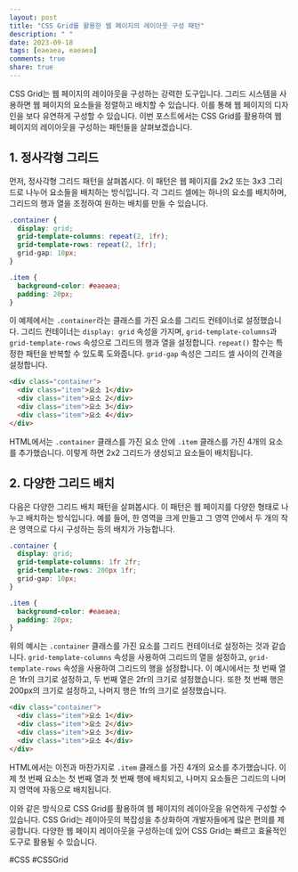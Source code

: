 ```yaml
---
layout: post
title: "CSS Grid를 활용한 웹 페이지의 레이아웃 구성 패턴"
description: " "
date: 2023-09-18
tags: [eaeaea, eaeaea]
comments: true
share: true
---
```


CSS Grid는 웹 페이지의 레이아웃을 구성하는 강력한 도구입니다. 그리드 시스템을 사용하면 웹 페이지의 요소들을 정렬하고 배치할 수 있습니다. 이를 통해 웹 페이지의 디자인을 보다 유연하게 구성할 수 있습니다. 이번 포스트에서는 CSS Grid를 활용하여 웹 페이지의 레이아웃을 구성하는 패턴들을 살펴보겠습니다.

## 1. 정사각형 그리드

먼저, 정사각형 그리드 패턴을 살펴봅시다. 이 패턴은 웹 페이지를 2x2 또는 3x3 그리드로 나누어 요소들을 배치하는 방식입니다. 각 그리드 셀에는 하나의 요소를 배치하며, 그리드의 행과 열을 조정하여 원하는 배치를 만들 수 있습니다.

```css
.container {
  display: grid;
  grid-template-columns: repeat(2, 1fr);
  grid-template-rows: repeat(2, 1fr);
  grid-gap: 10px;
}

.item {
  background-color: #eaeaea;
  padding: 20px;
}
```

이 예제에서는 `.container`라는 클래스를 가진 요소를 그리드 컨테이너로 설정했습니다. 그리드 컨테이너는 `display: grid` 속성을 가지며, `grid-template-columns`과 `grid-template-rows` 속성으로 그리드의 행과 열을 설정합니다. `repeat()` 함수는 특정한 패턴을 반복할 수 있도록 도와줍니다. `grid-gap` 속성은 그리드 셀 사이의 간격을 설정합니다.

```html
<div class="container">
  <div class="item">요소 1</div>
  <div class="item">요소 2</div>
  <div class="item">요소 3</div>
  <div class="item">요소 4</div>
</div>
```

HTML에서는 `.container` 클래스를 가진 요소 안에 `.item` 클래스를 가진 4개의 요소를 추가했습니다. 이렇게 하면 2x2 그리드가 생성되고 요소들이 배치됩니다.

## 2. 다양한 그리드 배치

다음은 다양한 그리드 배치 패턴을 살펴봅시다. 이 패턴은 웹 페이지를 다양한 형태로 나누고 배치하는 방식입니다. 예를 들어, 한 영역을 크게 만들고 그 영역 안에서 두 개의 작은 영역으로 다시 구성하는 등의 배치가 가능합니다.

```css
.container {
  display: grid;
  grid-template-columns: 1fr 2fr;
  grid-template-rows: 200px 1fr;
  grid-gap: 10px;
}

.item {
  background-color: #eaeaea;
  padding: 20px;
}
```

위의 예시는 `.container` 클래스를 가진 요소를 그리드 컨테이너로 설정하는 것과 같습니다. `grid-template-columns` 속성을 사용하여 그리드의 열을 설정하고, `grid-template-rows` 속성을 사용하여 그리드의 행을 설정합니다. 이 예시에서는 첫 번째 열은 1fr의 크기로 설정하고, 두 번째 열은 2fr의 크기로 설정했습니다. 또한 첫 번째 행은 200px의 크기로 설정하고, 나머지 행은 1fr의 크기로 설정했습니다.

```html
<div class="container">
  <div class="item">요소 1</div>
  <div class="item">요소 2</div>
  <div class="item">요소 3</div>
  <div class="item">요소 4</div>
</div>
```

HTML에서는 이전과 마찬가지로 `.item` 클래스를 가진 4개의 요소를 추가했습니다. 이제 첫 번째 요소는 첫 번째 열과 첫 번째 행에 배치되고, 나머지 요소들은 그리드의 나머지 영역에 자동으로 배치됩니다.

이와 같은 방식으로 CSS Grid를 활용하여 웹 페이지의 레이아웃을 유연하게 구성할 수 있습니다. CSS Grid는 레이아웃의 복잡성을 추상화하여 개발자들에게 많은 편의를 제공합니다. 다양한 웹 페이지 레이아웃을 구성하는데 있어 CSS Grid는 빠르고 효율적인 도구로 활용될 수 있습니다.

#CSS #CSSGrid